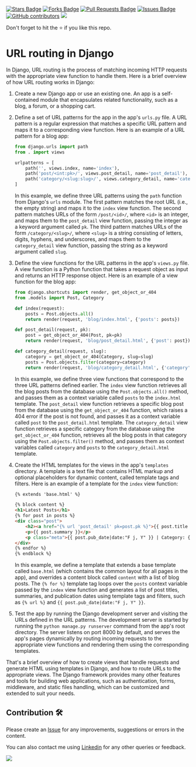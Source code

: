 <a href="https://github.com/drshahizan/learn-django/stargazers"><img src="https://img.shields.io/github/stars/drshahizan/learn-django" alt="Stars Badge"/></a>
<a href="https://github.com/drshahizan/learn-django/network/members"><img src="https://img.shields.io/github/forks/drshahizan/learn-django" alt="Forks Badge"/></a>
<a href="https://github.com/drshahizan/learn-django/pulls"><img src="https://img.shields.io/github/issues-pr/drshahizan/learn-django" alt="Pull Requests Badge"/></a>
<a href="https://github.com/drshahizan/learn-django/issues"><img src="https://img.shields.io/github/issues/drshahizan/learn-django" alt="Issues Badge"/></a>
<a href="https://github.com/drshahizan/learn-django/graphs/contributors"><img alt="GitHub contributors" src="https://img.shields.io/github/contributors/drshahizan/learn-django?color=2b9348"></a>
![](https://visitor-badge.glitch.me/badge?page_id=drshahizan/learn-django)

Don't forget to hit the :star: if you like this repo.

# URL routing in Django

In Django, URL routing is the process of matching incoming HTTP requests with the appropriate view function to handle them. Here is a brief overview of how URL routing works in Django:

1. Create a new Django app or use an existing one. An app is a self-contained module that encapsulates related functionality, such as a blog, a forum, or a shopping cart.

2. Define a set of URL patterns for the app in the app's `urls.py` file. A URL pattern is a regular expression that matches a specific URL pattern and maps it to a corresponding view function. Here is an example of a URL pattern for a blog app:

   ```python
   from django.urls import path
   from . import views
   
   urlpatterns = [
       path('', views.index, name='index'),
       path('post/<int:pk>/', views.post_detail, name='post_detail'),
       path('category/<slug:slug>/', views.category_detail, name='category_detail'),
   ]
   ```

   In this example, we define three URL patterns using the `path` function from Django's `urls` module. The first pattern matches the root URL (i.e., the empty string) and maps it to the `index` view function. The second pattern matches URLs of the form `/post/<id>/`, where `<id>` is an integer, and maps them to the `post_detail` view function, passing the integer as a keyword argument called `pk`. The third pattern matches URLs of the form `/category/<slug>/`, where `<slug>` is a string consisting of letters, digits, hyphens, and underscores, and maps them to the `category_detail` view function, passing the string as a keyword argument called `slug`.

3. Define the view functions for the URL patterns in the app's `views.py` file. A view function is a Python function that takes a request object as input and returns an HTTP response object. Here is an example of a view function for the blog app:

   ```python
   from django.shortcuts import render, get_object_or_404
   from .models import Post, Category
   
   def index(request):
       posts = Post.objects.all()
       return render(request, 'blog/index.html', {'posts': posts})
   
   def post_detail(request, pk):
       post = get_object_or_404(Post, pk=pk)
       return render(request, 'blog/post_detail.html', {'post': post})
   
   def category_detail(request, slug):
       category = get_object_or_404(Category, slug=slug)
       posts = Post.objects.filter(category=category)
       return render(request, 'blog/category_detail.html', {'category': category, 'posts': posts})
   ```

   In this example, we define three view functions that correspond to the three URL patterns defined earlier. The `index` view function retrieves all the blog posts from the database using the `Post.objects.all()` method, and passes them as a context variable called `posts` to the `index.html` template. The `post_detail` view function retrieves a specific blog post from the database using the `get_object_or_404` function, which raises a 404 error if the post is not found, and passes it as a context variable called `post` to the `post_detail.html` template. The `category_detail` view function retrieves a specific category from the database using the `get_object_or_404` function, retrieves all the blog posts in that category using the `Post.objects.filter()` method, and passes them as context variables called `category` and `posts` to the `category_detail.html` template.

4. Create the HTML templates for the views in the app's `templates` directory. A template is a text file that contains HTML markup and optional placeholders for dynamic content, called template tags and filters. Here is an example of a template for the `index` view function:

   ```html
   {% extends 'base.html' %}
   
   {% block content %}
   <h1>Latest Posts</h1>
   {% for post in posts %}
   <div class="post">
       <h2><a href="{% url 'post_detail' pk=post.pk %}">{{ post.title }}</a></h2>
       <p>{{ post.summary }}</p>
       <p class="meta">{{ post.pub_date|date:"F j, Y" }} | Category: {{ post.category }}</p>
   </div>
   {% endfor %}
   {% endblock %}
   ```

   In this example, we define a template that extends a base template called `base.html` (which contains the common layout for all pages in the app), and overrides a content block called `content` with a list of blog posts. The `{% for %}` template tag loops over the `posts` context variable passed by the `index` view function and generates a list of post titles, summaries, and publication dates using template tags and filters, such as `{% url %}` and `{{ post.pub_date|date:"F j, Y" }}`.

5. Test the app by running the Django development server and visiting the URLs defined in the URL patterns. The development server is started by running the `python manage.py runserver` command from the app's root directory. The server listens on port 8000 by default, and serves the app's pages dynamically by routing incoming requests to the appropriate view functions and rendering them using the corresponding templates.

That's a brief overview of how to create views that handle requests and generate HTML using templates in Django, and how to route URLs to the appropriate views. The Django framework provides many other features and tools for building web applications, such as authentication, forms, middleware, and static files handling, which can be customized and extended to suit your needs.

## Contribution 🛠️
Please create an [Issue](https://github.com/drshahizan/learn-django/issues) for any improvements, suggestions or errors in the content.

You can also contact me using [Linkedin](https://www.linkedin.com/in/drshahizan/) for any other queries or feedback.

![](https://komarev.com/ghpvc/?username=drshahizan&label=Views&color=0e75b6&style=flat)
